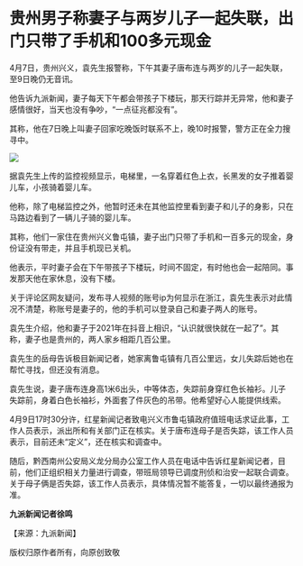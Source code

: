 # 贵州男子称妻子与两岁儿子一起失联，出门只带了手机和100多元现金

4月7日，贵州兴义，袁先生报警称，下午其妻子唐布连与两岁的儿子一起失联，至9日晚仍无音讯。

他告诉九派新闻，妻子每天下午都会带孩子下楼玩，那天行踪并无异常，他和妻子感情很好，当天也没有争吵，“一点征兆都没有”。

其称，他在7日晚上叫妻子回家吃晚饭时联系不上，晚10时报警，警方正在全力搜寻中。

![](https://inews.gtimg.com/om_bt/O7YaiKJKlrFDJce7i1Xg2t6RKZJq1WdqHKs0DNNcmsZusAA/1000)

据袁先生上传的监控视频显示，电梯里，一名穿着红色上衣，长黑发的女子推着婴儿车，小孩骑着婴儿车。

他称，除了电梯监控之外，他暂时还未在其他监控里看到妻子和儿子的身影，只在马路边看到了一辆儿子骑的婴儿车。

其称，他们一家住在贵州兴义鲁屯镇，妻子出门只带了手机和一百多元的现金，身份证没有带走，并且手机现已关机。

他表示，平时妻子会在下午带孩子下楼玩，时间不固定，有时他也会一起陪同。事发那天他在家休息，没有下楼。

关于评论区网友疑问，发布寻人视频的账号ip为何显示在浙江，袁先生表示对此情况不清楚，称账号是妻子的，他的手机可以登录自己和妻子两人的账号。

袁先生介绍，他和妻子于2021年在抖音上相识，“认识就很快就在一起了”。其称，妻子也是贵州的，两人家乡相距几百公里。

袁先生的岳母告诉极目新闻记者，她家离鲁屯镇有几百公里远，女儿失踪后她也在帮忙寻找，但还没有消息。

袁先生说，妻子唐布连身高1米6出头，中等体态，失踪前身穿红色长袖衫。儿子失踪前，身着白色长袖衫，外面套了件灰色的吊带。他希望好心人能提供线索。

4月9日17时30分许，红星新闻记者致电兴义市鲁屯镇政府值班电话求证此事，工作人员表示，派出所和有关部门正在核实。关于唐布连母子是否失踪，该工作人员表示，目前还未“定义”，还在核实和调查中。

随后，黔西南州公安局义龙分局办公室工作人员在电话中告诉红星新闻记者，目前，他们正组织相关力量进行调查，带班局领导已调度刑侦和治安一起联合调查。关于母子俩是否失踪，该工作人员表示，具体情况暂不能答复，一切以最终通报为准。

**九派新闻记者徐鸣**

【来源：九派新闻】

版权归原作者所有，向原创致敬

